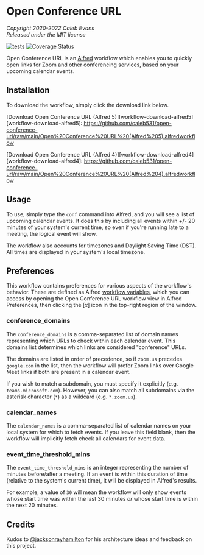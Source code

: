 # Open Conference URL

*Copyright 2020-2022 Caleb Evans*  
*Released under the MIT license*

[![tests](https://github.com/caleb531/open-conference-url/actions/workflows/tests.yml/badge.svg)](https://github.com/caleb531/open-conference-url/actions/workflows/tests.yml)
[![Coverage Status](https://coveralls.io/repos/caleb531/open-conference-url/badge.svg?branch=main)](https://coveralls.io/r/caleb531/open-conference-url?branch=main)

Open Conference URL is an [Alfred][alfred] workflow which enables you to quickly
open links for Zoom and other conferencing services, based on your upcoming
calendar events.

[alfred]: https://www.alfredapp.com/

## Installation

To download the workflow, simply click the download link below.

[Download Open Conference URL (Alfred 5)][workflow-download-alfred5]
[workflow-download-alfred5]: https://github.com/caleb531/open-conference-url/raw/main/Open%20Conference%20URL%20(Alfred%205).alfredworkflow

[Download Open Conference URL (Alfred 4)][workflow-download-alfred4]
[workflow-download-alfred4]: https://github.com/caleb531/open-conference-url/raw/main/Open%20Conference%20URL%20(Alfred%204).alfredworkflow

## Usage

To use, simply type the `conf` command into Alfred, and you will see a list of
upcoming calendar events. It does this by including all events within +/- 20
minutes of your system's current time, so even if you're running late to a
meeting, the logical event will show.

The workflow also accounts for timezones and Daylight Saving Time (DST). All
times are displayed in your system's local timezone.

## Preferences

This workflow contains preferences for various aspects of the workflow's
behavior. These are defined as Alfred [workflow variables][workflow-vars],
which you can access by opening the Open Conference URL workflow view in Alfred
Preferences, then clicking the \[_x_\] icon in the top-right region of the
window.

[workflow-vars]: https://www.alfredapp.com/help/workflows/advanced/variables/

### conference_domains

The `conference_domains` is a comma-separated list of domain names
representing which URLs to check within each calendar event. This domains list
determines which links are considered "conference" URLs.

The domains are listed in order of precedence, so if `zoom.us` precedes
`google.com` in the list, then the workflow will prefer Zoom links over Google
Meet links if both are present in a calendar event.

If you wish to match a subdomain, you must specify it explicitly (e.g.
`teams.microsoft.com`). However, you can also match all subdomains via the
asterisk character (`*`) as a wildcard (e.g. `*.zoom.us`).

### calendar_names

The `calendar_names` is a comma-separated list of calendar names on your local
system for which to fetch events. If you leave this field blank, then the
workflow will implicitly fetch check all calendars for event data.

### event_time_threshold_mins

The `event_time_threshold_mins` is an integer representing the number of
minutes before/after a meeting. If an event is within this duration of time
(relative to the system's current time), it will be displayed in Alfred's
results.

For example, a value of `30` will mean the workflow will only show
events whose start time was within the last 30 minutes *or* whose start time is
within the next 20 minutes.

## Credits

Kudos to [@jacksonrayhamilton][jrh] for his architecture ideas and feedback on
this project.

[jrh]: https://github.com/jacksonrayhamilton
